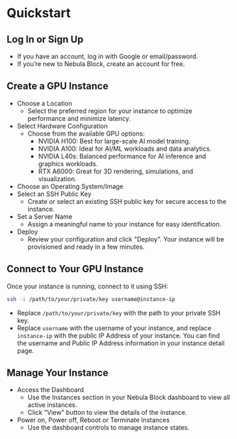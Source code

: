 
# Quickstart

## Log In or Sign Up
- If you have an account, log in with Google or email/password.
- If you’re new to Nebula Block, create an account for free.

## Create a GPU Instance
- Choose a Location
  - Select the preferred region for your instance to optimize performance and minimize latency.
- Select Hardware Configuration
  - Choose from the available GPU options:
    - NVIDIA H100: Best for large-scale AI model training.
    - NVIDIA A100: Ideal for AI/ML workloads and data analytics.
    - NVIDIA L40s: Balanced performance for AI inference and graphics workloads.
    - RTX A6000: Great for 3D rendering, simulations, and visualization.
- Choose an Operating System/Image
- Select an SSH Public Key
  - Create or select an existing SSH public key for secure access to the instance.
- Set a Server Name
  - Assign a meaningful name to your instance for easy identification.
- Deploy
  - Review your configuration and click "Deploy". Your instance will be provisioned and ready in a few minutes.

## Connect to Your GPU Instance
Once your instance is running, connect to it using SSH:
```bash
ssh -i /path/to/your/private/key username@instance-ip
```
- Replace `/path/to/your/private/key` with the path to your private SSH key.
- Replace `username` with the username of your instance, and replace `instance-ip` with the public IP Address of your 
instance. You can find the username and Public IP Address information in your instance detail page.

## Manage Your Instance
- Access the Dashboard
  - Use the Instances section in your Nebula Block dashboard to view all active instances.
  - Click "View" button to view the details of the instance.
- Power on, Power off, Reboot or Terminate Instances
  - Use the dashboard controls to manage instance states.
